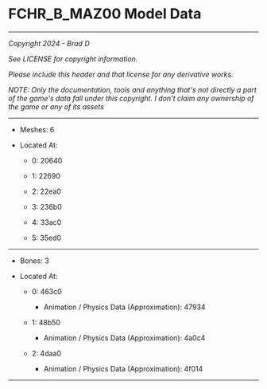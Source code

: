# FCHR_B_MAZ00 Model Data

---

*Copyright 2024 - Brad D*

*See LICENSE for copyright information.*

*Please include this header and that license for any derivative works.*

*NOTE: Only the documentation, tools and anything that's not directly a part of the game's data fall under this copyright. I don't claim any ownership of the game or any of its assets*

---

* Meshes: 6

* Located At:

  * 0: 20640

  * 1: 22690

  * 2: 22ea0

  * 3: 236b0

  * 4: 33ac0

  * 5: 35ed0

---

* Bones: 3

* Located At:

  * 0: 463c0

    * Animation / Physics Data (Approximation): 47934

  * 1: 48b50

    * Animation / Physics Data (Approximation): 4a0c4

  * 2: 4daa0

    * Animation / Physics Data (Approximation): 4f014

---

